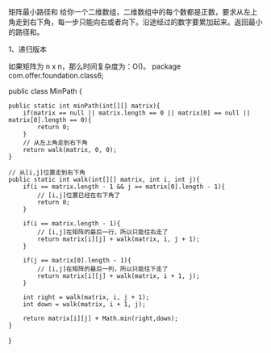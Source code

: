 矩阵最小路径和
给你一个二维数组，二维数组中的每个数都是正数，要求从左上角走到右下角，每一步只能向右或者向下。沿途经过的数字要累加起来。返回最小的路径和。

1、递归版本

如果矩阵为 n x n，那么时间复杂度为：O()。
package com.offer.foundation.class6;
 
public class MinPath {
 
    public static int minPath(int[][] matrix){
        if(matrix == null || matrix.length == 0 || matrix[0] == null || matrix[0].length == 0){
            return 0;
        }
        // 从左上角走到右下角
        return walk(matrix, 0, 0);
    }
 
    // 从[i,j]位置走到右下角
    public static int walk(int[][] matrix, int i, int j){
        if(i == matrix.length - 1 && j == matrix[0].length - 1){
            // [i,j]位置已经在右下角了
            return 0;
        }
 
        if(i == matrix.length - 1){
            // [i,j]在矩阵的最后一行，所以只能往右走了
            return matrix[i][j] + walk(matrix, i, j + 1);
        }
 
        if(j == matrix[0].length - 1){
            // [i,j]在矩阵的最后一列，所以只能往下走了
            return matrix[i][j] + walk(matrix, i + 1, j);
        }
 
        int right = walk(matrix, i, j + 1);
        int down = walk(matrix, i + 1, j);
 
        return matrix[i][j] + Math.min(right,down);
    }
}

